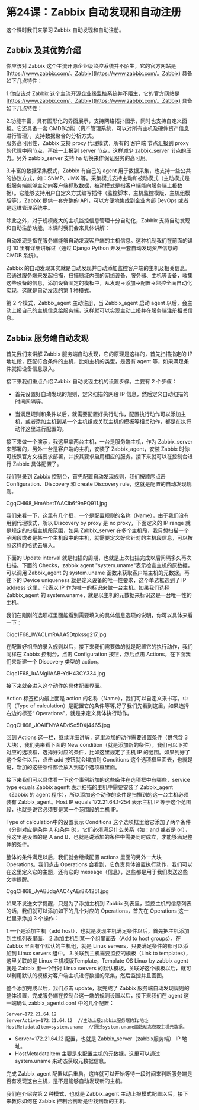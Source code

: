 # 第24课：Zabbix 自动发现和自动注册

这个课时我们来学习 Zabbix 自动发现和自动注册。

## Zabbix 及其优势介绍

你应该对 Zabbix 这个主流开源企业级监控系统并不陌生，它的官方网站是 [https://www.zabbix.com/。Zabbix](https://www.zabbix.com/。Zabbix) 具备如下几点特性：

1.你应该对 Zabbix 这个主流开源企业级监控系统并不陌生，它的官方网站是 [https://www.zabbix.com/。Zabbix](https://www.zabbix.com/。Zabbix) 具备如下几点特性：

2.功能丰富，具有图形化的界面展示，支持网络拓扑图示，同时也支持自定义面板。它还具备一套 CMDB功能（资产管理系统，可以对所有主机及硬件资产信息进行管理），支持数据聚合的分析方式。  
服务高可用性，Zabbix 支持 proxy 代理模式，所有的 客户端 节点汇报到 proxy 的代理中间节点，再统一上报到 server 节点，这样减少 zabbix\_server 节点的压力。另外 zabbix\_server 支持 ha 切换来作保证服务的高可用。

3.丰富的数据采集模式，Zabbix 有自己的 agent 用于数据采集，也支持一些公共的协议方式，如：SNMP、JMX 等。采集模式支持主动和被动模式（主动模式是指服务端能够主动向客户端抓取数据，被动模式是指客户端能向服务端上报数据）。它能够支持用户自定义方式编写插件（监控脚本、主机监控模版、主机组模版等）。Zabbix 提供一套完整的 API，可以方便地集成到企业内部 DevOps 或者是运维管理系统中。

除此之外，对于规模庞大的主机监控信息管理十分自动化，Zabbix 支持自动发现和自动注册功能，本课时我们会来具体讲解：

自动发现是指在服务端能够自动发现客户端的主机信息。这种机制我们在前面的课时 10 里有详细讲解过（通过 Django Python 开发一套自动发现资产信息的 CMDB 系统）。

Zabbix 的自动发现其实就是自动发现并自动添加监控客户端的主机及相关信息。它通过服务端来发起扫描，扫描局域内部的网络设备、服务器、主机等设备，收集这些设备的信息，添加设备固定的模板中，从发现-&gt;添加-&gt;配置-&gt;监控全面自动化实现，这就是自动发现的第 1 种模式。

第 2 个模式，Zabbix\_agent 主动注册，当 Zabbix\_agent 启动 agent 以后，会主动上报自己的主机信息给服务端，这样就可以实现主动上报并在服务端注册相关信息。

## Zabbix 服务端自动发现

首先我们来讲解 Zabbix 服务端自动发现，它的原理是这样的，首先扫描指定的 IP 地址段，匹配符合条件的主机，比如主机的类型，是否有 agent 等，如果满足条件就把设备信息录入。

接下来我们重点介绍 Zabbix 自动发现主机的设置步骤。主要有 2 个步骤：

* 首先设置好自动发现的规则，定义扫描的网段 IP 信息，然后定义自动扫描的时间间隔等。

* 当满足规则和条件以后，就需要配置好执行动作，配置执行动作可以添加主机，或者添加主机到某一个主机组或关联主机的模板等相关动作，都是在执行动作这里进行配置的。

接下来做一个演示，我这里拿两台主机，一台是服务端主机，作为 Zabbix\_server 来部署的，另外一台是客户端的主机，安装了 Zabbix\_agent，安装 Zabbix 时你可按照官方文档要求部署，并按其要求启用相应的服务。接下来就可以在控制台进行 Zabbix 具体配置了。

我们登录到 Zabbix 控制台，首先配置自动发现规则，我们按顺序点击 Configuration、Discovery 和 create Discovery rule，这就是配置的自动发现规则。

CgqCHl68_HmAbetTAAClb6f9nPQ911.jpg

我们来看一下，这里有几个框，一个是配置规则的名称（Name），由于我们没有用到代理模式，所以 Discovery by proxy 是 no proxy，下面定义的 IP range 就是规定的扫描主机段范围，如果 Zabbix_server 在多个主机段，我只想扫描一个子网段或者是某一个主机段中的主机，就需要定义好它针对的主机段信息，可以按照这样的格式去填入。

下面的 Update interval 就是扫描的周期，也就是上次扫描完成以后间隔多久再次扫描。下面的 Checks，zabbix agent "system.uname"表示检查主机的原数据，可以调用 Zabbix_agent 的 system.uname 函数来获取客户端主机的元数据。再往下的 Device uniqueness 就是定义设备的唯一性要求，这个单选框选到了 IP address 这里，代表以 IP 作为唯一的标识来做一台主机。如果我们选择 Zabbix_agent 的 system.uname，就是以主机的元数据来标识这是一台唯一性的主机。

我们在刚刚的选项框里面能看到需要填入的具体信息选项的说明，你可以具体来看一下：

Ciqc1F68_IWACLmRAAA5Dtpkssg217.jpg

在配置好相应的录入规则以后，接下来我们需要做的就是配置它的执行动作，我们同样在 Zabbix 控制台，点击 Configuration 按钮，然后点击 Actions，在下面我们来新建一个 Discovery 类型的 action。

Ciqc1F68_IuAMgiIAAB-YdH43CY334.jpg

接下来就会进入这个动作的具体配置界面。

Action 标签栏内最上面是 action 的名称（Name），我们可以自定义来书写。中间（Type of calculation）是配置它的条件等等,好了我们先看到这里，如果选择右边的标签“ Operations”，就是来定义具体执行动作。

CgqCHl68_JOAIENYAADdSo5DXj4465.jpg

回到 Actions 这一栏，继续详细讲解，这里添加的动作需要设置条件（供包含 3 大块），我们先来看下面的 New condition（就是添加新的条件），我们可以下拉对应的选项框，选择好对应的条件，比如这里规定了主机 IP 的范围。如果列好了这个条件以后，点击 add 按钮就会增加到 Conditions 这个选项框里面去，也就是说，新加的这些条件都会放入到这个选项框里面。

接下来我们可以具体看一下这个事例新加的这些条件在选项框中有哪些，service type equals Zabbix agentt 表示扫描的主机中需要安装了 Zabbix_agent（Zabbix 的 agent 程序），所以添加这个动作的条件是扫描到的这一台主机必须装有 Zabbix_agent。Host IP equals 172.21.64.1-254 表示主机 IP 等于这个范围段，也就是说它必须要是某一个范围段的主机 IP。

Type of calculation中的设置表示 Conditions 这个选项框里给它添加了两个条件（分别对应是条件 A 和条件 B）。它们必须满足什么关系（如：and 或者是 or），我这里是设置的是 A and B，也就是说添加的条件中需要同时成立，才能够满足整体的条件。

整体的条件满足以后，我们就会继续配置 actions 里面的另外一大块 Operations。我们点击 Operations 会看到，它负责具体设置执行动作，我们可以在这里定义它的主题，还有它的 message（信息），这些都是用于我们发送这些文字提醒。


CgqCHl68_JyABJdqAAC4yAEr8K4251.jpg

如果不发送文字提醒，只是为了添加主机到 Zabbix 列表里，监控主机的信息列表的话，我们就可以添加如下的几个对应的 Operations，首先在 Operations 这一栏里来添加 3 个操作：

1.一个是添加主机（add host），也就是发现主机满足条件以后，首先把主机添加到主机列表里面。
2.添加主机到某一个组里面去（Add to host groups），在 Zabbix 里面有个默认的主机组，就是 Linux servers，只要满足条件的都可以添加到 Linux servers 组中。
3.关联到主机需要监控的模板（Link to templates），这里关联的是 Linux 主机模版Template，Template OS Linux by zabbix agent 就是 Zabbix 里一个针对 Linux servers 的默认模板，关联好这个模板以后，就可以利用默认的模板对客户端主机进行数据的采集，然后监控并且画图。

整个添加完成以后，我们点击 update，就完成了 Zabbix 服务端自动发现规则的整体设置，完成服务端在控制台这一端的规则设置以后，接下来我们在 agent 这一端确认 zabbix_agentd.conf 中的几个配置：

```
Server=172.21.64.12
ServerActive=172.21.64.12  //主动上报zabbix服务端的Ip地址
HostMetadataItem=system.uname  //通过system.uname函数动态获取主机元数据。
```
* Server=172.21.64.12 配置，也就是 Zabbix_server（zabbix服务端） IP 地址。
* HostMetadataItem 主要是来配置主机的元数据，这里可以通过 system.uname 来动态获取元数据信息。

完成 Zabbix_agent 配置以后重启，这样就可以开始等待一段时间来判断服务端是否有发现这台主机，是不是能够自动发现新的主机。

我们在介绍完第 2 种模式，也就是 Zabbix_agent 主动上报模式配置以后，接下来教你如何在 Zabbix 控制台判断是否找到新的主机.
